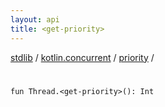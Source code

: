 ```yaml
---
layout: api
title: <get-priority>
---
```

[stdlib](../../index.html) / [kotlin.concurrent](../index.html) / [priority](index.html) / [<get-priority>](_get-priority_.html)

# <get-priority>

```
fun Thread.<get-priority>(): Int
```
